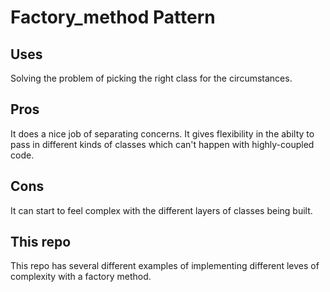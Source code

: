 # Factory_method Pattern

## Uses
Solving the problem of picking the right class for the circumstances.

## Pros
It does a nice job of separating concerns. It gives flexibility in the abilty to pass in different kinds of classes which can't happen with highly-coupled code.

## Cons
It can start to feel complex with the different layers of classes being built.

## This repo
This repo has several different examples of implementing different leves of complexity with a factory method.
